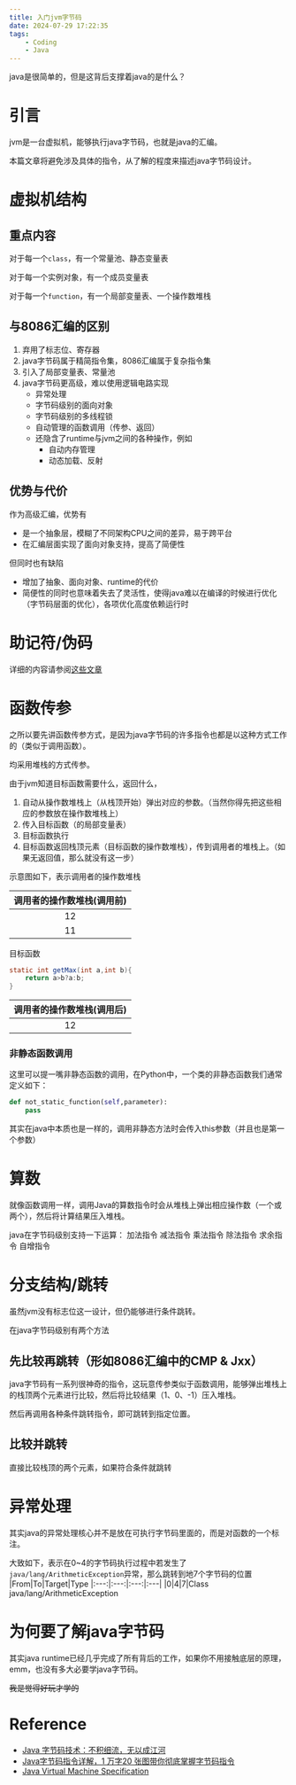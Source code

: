 ```yaml
---
title: 入门jvm字节码
date: 2024-07-29 17:22:35
tags:
    - Coding
    - Java
---
```


java是很简单的，但是这背后支撑着java的是什么？
<!--more-->
# 引言
jvm是一台虚拟机，能够执行java字节码，也就是java的汇编。

本篇文章将避免涉及具体的指令，从了解的程度来描述java字节码设计。



# 虚拟机结构

## 重点内容
对于每一个`class`，有一个常量池、静态变量表

对于每一个实例对象，有一个成员变量表

对于每一个`function`，有一个局部变量表、一个操作数堆栈

## 与8086汇编的区别

1. 弃用了标志位、寄存器
2. java字节码属于精简指令集，8086汇编属于复杂指令集
3. 引入了局部变量表、常量池
4. java字节码更高级，难以使用逻辑电路实现
   - 异常处理
   - 字节码级别的面向对象
   - 字节码级别的多线程锁
   - 自动管理的函数调用（传参、返回）
   - 还隐含了runtime与jvm之间的各种操作，例如
     - 自动内存管理
     - 动态加载、反射

## 优势与代价
作为高级汇编，优势有
- 是一个抽象层，模糊了不同架构CPU之间的差异，易于跨平台
- 在汇编层面实现了面向对象支持，提高了简便性

但同时也有缺陷
- 增加了抽象、面向对象、runtime的代价
- 简便性的同时也意味着失去了灵活性，使得java难以在编译的时候进行优化（字节码层面的优化），各项优化高度依赖运行时

# 助记符/伪码

详细的内容请参阅[这些文章](#reference)

# 函数传参
之所以要先讲函数传参方式，是因为java字节码的许多指令也都是以这种方式工作的（类似于调用函数）。

均采用堆栈的方式传参。

由于jvm知道目标函数需要什么，返回什么，

1. 自动从操作数堆栈上（从栈顶开始）弹出对应的参数。（当然你得先把这些相应的参数放在操作数堆栈上）
2. 传入目标函数（的局部变量表）
3. 目标函数执行
4. 目标函数返回栈顶元素（目标函数的操作数堆栈），传到调用者的堆栈上。（如果无返回值，那么就没有这一步）

示意图如下，表示调用者的操作数堆栈

|调用者的操作数堆栈(调用前)|
|:---:|
|12|
|11|

目标函数
```java
static int getMax(int a,int b){
    return a>b?a:b;
}
```
|调用者的操作数堆栈(调用后)|
|:---:|
|12|


### 非静态函数调用
这里可以提一嘴非静态函数的调用，在Python中，一个类的非静态函数我们通常定义如下：
```python
def not_static_function(self,parameter):
    pass
```
其实在java中本质也是一样的，调用非静态方法时会传入this参数（并且也是第一个参数）

# 算数

就像函数调用一样，调用Java的算数指令时会从堆栈上弹出相应操作数（一个或两个），然后将计算结果压入堆栈。

java在字节码级别支持一下运算：
加法指令
减法指令
乘法指令
除法指令
求余指令
自增指令


# 分支结构/跳转
虽然jvm没有标志位这一设计，但仍能够进行条件跳转。

在java字节码级别有两个方法

## 先比较再跳转（形如8086汇编中的CMP & Jxx）
java字节码有一系列很神奇的指令，这玩意传参类似于函数调用，能够弹出堆栈上的栈顶两个元素进行比较，然后将比较结果（1、0、-1）压入堆栈。

然后再调用各种条件跳转指令，即可跳转到指定位置。

## 比较并跳转
直接比较栈顶的两个元素，如果符合条件就跳转

# 异常处理
其实java的异常处理核心并不是放在可执行字节码里面的，而是对函数的一个标注。

大致如下，表示在0~4的字节码执行过程中若发生了`java/lang/ArithmeticException`异常，那么跳转到地7个字节码的位置
|From|To|Target|Type
|:---:|:---:|:---:|:---|
|0|4|7|Class java/lang/ArithmeticException

# 为何要了解java字节码

其实java runtime已经几乎完成了所有背后的工作，如果你不用接触底层的原理，emm，也没有多大必要学java字节码。

~~我是觉得好玩才学的~~



# Reference

- [Java 字节码技术：不积细流，无以成江河](https://learn.lianglianglee.com/%e4%b8%93%e6%a0%8f/JVM%20%e6%a0%b8%e5%bf%83%e6%8a%80%e6%9c%af%2032%20%e8%ae%b2%ef%bc%88%e5%ae%8c%ef%bc%89/05%20Java%20%e5%ad%97%e8%8a%82%e7%a0%81%e6%8a%80%e6%9c%af%ef%bc%9a%e4%b8%8d%e7%a7%af%e7%bb%86%e6%b5%81%ef%bc%8c%e6%97%a0%e4%bb%a5%e6%88%90%e6%b1%9f%e6%b2%b3.md)
- [Java字节码指令详解，1 万字20 张图带你彻底掌握字节码指令](https://javabetter.cn/jvm/zijiema-zhiling.html)
- [Java Virtual Machine Specification](https://docs.oracle.com/javase/specs/jvms/se8/html/jvms-6.html)